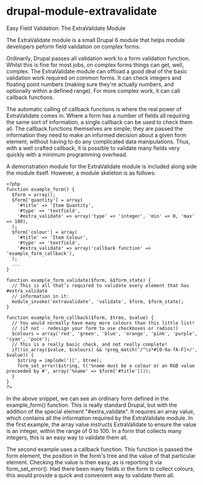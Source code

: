 # drupal-module-extravalidate
Easy Field Validation: The ExtraValidate Module

The ExtraValidate module is a small Drupal 6 module that helps module developers peform field validation on complex forms.

Ordinarily, Drupal passes all validation work to a form validation function. Whilst this is fine for most jobs, on complex forms things can get, well, complex. The ExtraValidate module can offload a good deal of the basic validation work required on common forms. It can check integers and floating point numbers (making sure they're actually numbers, and optionally within a defined range). For more complex work, it can call callback functions.

The automatic calling of callback functions is where the real power of ExtraValidate comes in. Where a form has a number of fields all requiring the same sort of information, a single callback can be used to check them all. The callback functions themselves are simple; they are passed the information they need to make an informed decision about a given form element, without having to do any complicated data manipulations. Thus, with a well crafted callback, it is possible to validate many fields very quickly with a minimum programming overhead.

A demonstration module for the ExtraValidate module is included along side the module itself. However, a module skeleton is as follows:
```
<?php
function example_form() {
  $form = array();
  $form['quantity'] = array(
    '#title' => 'Item Quantity',
    '#type' => 'textfield',
    '#extra_validate' => array('type' => 'integer', 'min' => 0, 'max' => 100),
  );
  $form['colour'] = array(
    '#title' => 'Item Colour',
    '#type' => 'textfield',
    '#extra_validate' => array('callback function' => 'example_form_callback'),
  );
  ...
}

function example_form_validate($form, &$form_state) {
  // This is all that's required to validate every element that has #extra_validate
  // information in it:
  module_invoke('extravalidate', 'validate', $form, $form_state);
}

function example_form_callback($form, $tree, $value) {
  // You would normally have many more colours than this little list!
  // (if not - redesign your form to use checkboxes or radios!)
  $colours = array('red', 'green', 'blue', 'orange', 'pink', 'purple', 'cyan', 'puce');
  // This is a really basic check, and not really complete!
  if(!in_array($value, $colours) && !preg_match('/^\s*#[0-9a-fA-F]+/', $value)) {
    $string = implode('][', $tree);
    form_set_error($string, t('%name must be a colour or an RGB value preceeded by #', array('%name' => $form['#title'])));
  }
}
?>
```
In the above snippet, we can see an ordinary form defined in the example_form() function. This is really standard Drupal, but with the addition of the special element "#extra_validate". It requires an array value, which contains all the information required by the ExtraValidate module. In the first example, the array value instructs ExtraValidate to ensure the value is an integer, within the range of 0 to 100. In a form that collects many integers, this is an easy way to validate them all.

The second example uses a callback function. This function is passed the form element, the position in the form's tree and the value of that particular element. Checking the value is then easy, as is reporting it via form_set_error(). Had there been many fields in the form to collect colours, this would provide a quick and convenient way to validate them all.
